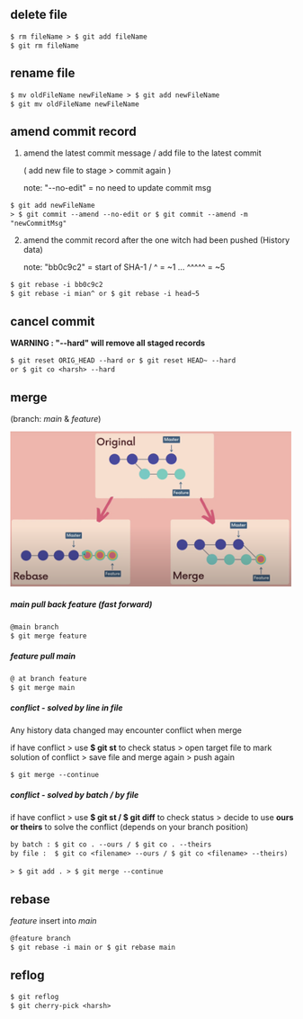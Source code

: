 ## delete file
```
$ rm fileName > $ git add fileName
$ git rm fileName
```

## rename file
```
$ mv oldFileName newFileName > $ git add newFileName
$ git mv oldFileName newFileName
```

## amend commit record

1. amend the latest commit message / add file to the latest commit

   ( add new file to stage > commit again )

   note: "--no-edit" = no need to update commit msg

```
$ git add newFileName
> $ git commit --amend --no-edit or $ git commit --amend -m "newCommitMsg"
```

2. amend the commit record after the one witch had been pushed (History data)

   note: "bb0c9c2" = start of SHA-1 / ^ = ~1 ... ^^^^^ = ~5

```
$ git rebase -i bb0c9c2
$ git rebase -i mian^ or $ git rebase -i head~5
```

## cancel commit
**WARNING : "--hard" will remove all staged records**
```
$ git reset ORIG_HEAD --hard or $ git reset HEAD~ --hard
or $ git co <harsh> --hard
```


## merge
(branch: _main_ & _feature_)

<img src="https://raw.githubusercontent.com/rubywu0604/learningNote/main/Image/merge%20vs%20rebase.png" width="500" >


##### _main_ pull back _feature_ (fast forward)

```
@main branch
$ git merge feature
```

##### _feature_ pull _main_

```
@ at branch feature
$ git merge main
```
##### conflict - solved by line in file

Any history data changed may encounter conflict when merge

if have conflict > use **$ git st** to check status >
open target file to mark solution of conflict > save file and merge again > push again

```
$ git merge --continue
```

##### conflict - solved by batch / by file

if have conflict > use **$ git st / $ git diff** to check status >
decide to use **ours or theirs** to solve the conflict (depends on your branch position)

```
by batch : $ git co . --ours / $ git co . --theirs
by file :  $ git co <filename> --ours / $ git co <filename> --theirs)

> $ git add . > $ git merge --continue
```

## rebase
_feature_ insert into _main_

```
@feature branch
$ git rebase -i main or $ git rebase main
```

## reflog
```
$ git reflog
$ git cherry-pick <harsh>
```
